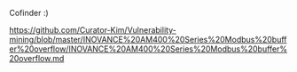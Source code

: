 Cofinder :)

https://github.com/Curator-Kim/Vulnerability-mining/blob/master/INOVANCE%20AM400%20Series%20Modbus%20buffer%20overflow/INOVANCE%20AM400%20Series%20Modbus%20buffer%20overflow.md
